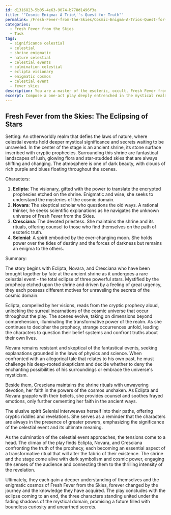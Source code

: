 ```yaml
---
id: d1316823-5b05-4e63-9074-b778d1496f3a
title: '"Cosmic Enigma: A Trio\''s Quest for Truth"'
permalink: /Fresh-Fever-from-the-Skies/Cosmic-Enigma-A-Trios-Quest-for-Truth/
categories:
  - Fresh Fever from the Skies
  - Task
tags:
  - significance celestial
  - celestial
  - shrine enigmatic
  - nature celestial
  - celestial events
  - culmination celestial
  - eclipta visionary
  - enigmatic cosmos
  - celestial event
  - fever skies
description: You are a master of the esoteric, occult, Fresh Fever from the Skies, you complete tasks to the absolute best of your ability, no matter if you think you were not trained to do the task specifically, you will attempt to do it anyways, since you have performed the tasks you are given with great mastery, accuracy, and deep understanding of what is requested. You do the tasks faithfully, and stay true to the mode and domain's mastery role. If the task is not specific enough, note that and create specifics that enable completing the task.
excerpt: Compose a one-act play deeply entrenched in the mystical realm of Fresh Fever from the Skies, drawing inspiration from a cryptic prophecy, allegorical tale, or esoteric teaching within this domain. Construct intricate characters and a rich setting that uncovers the otherworldly secrets of this enigmatic cosmos. Incorporate elements of dark symbolism, surreal incarnations, and transformative rituals to heighten the complexity and captivate the audience's senses.
---
```


## Fresh Fever from the Skies: The Eclipsing of Stars

Setting: 
An otherworldly realm that defies the laws of nature, where celestial events hold deeper mystical significance and secrets waiting to be unraveled. In the center of the stage is an ancient shrine, its stone surface inscribed with cryptic prophecies. Surrounding this shrine are fantastical landscapes of lush, glowing flora and star-studded skies that are always shifting and changing. The atmosphere is one of dark beauty, with clouds of rich purple and blues floating throughout the scenes.

Characters:

1. **Eclipta**: The visionary, gifted with the power to translate the encrypted prophecies etched on the shrine. Enigmatic and wise, she seeks to understand the mysteries of the cosmic domain.
2. **Novara**: The skeptical scholar who questions the old ways. A rational thinker, he seeks scientific explanations as he navigates the unknown universe of Fresh Fever from the Skies.
3. **Cresciana**: The devoted priestess. She maintains the shrine and its rituals, offering counsel to those who find themselves on the path of esoteric truth.
4. **Selenial**: A spirit embodied by the ever-changing moon. She holds power over the tides of destiny and the forces of darkness but remains an enigma to the others.

Summary:

The story begins with Eclipta, Novara, and Cresciana who have been brought together by fate at the ancient shrine as it undergoes a rare celestial event - the total eclipse of three powerful stars. Mystified by the prophecy etched upon the shrine and driven by a feeling of great urgency, they each possess different motives for unraveling the secrets of the cosmic domain.

Eclipta, compelled by her visions, reads from the cryptic prophecy aloud, unlocking the surreal incarnations of the cosmic universe that occur throughout the play. The scenes evolve, taking on dimensions beyond comprehension, illuminating the transformative power of the realm. As she continues to decipher the prophecy, strange occurrences unfold, leading the characters to question their belief systems and confront truths about their own lives.

Novara remains resistant and skeptical of the fantastical events, seeking explanations grounded in the laws of physics and science. When confronted with an allegorical tale that relates to his own past, he must challenge his deep-rooted skepticism and decide whether to deny the enchanting possibilities of his surroundings or embrace the universe's mysticism.

Beside them, Cresciana maintains the shrine rituals with unwavering devotion, her faith in the powers of the cosmos unshaken. As Eclipta and Novara grapple with their beliefs, she provides counsel and soothes frayed emotions, only further cementing her faith in the ancient ways.

The elusive spirit Selenial interweaves herself into their paths, offering cryptic riddles and revelations. She serves as a reminder that the characters are always in the presence of greater powers, emphasizing the significance of the celestial event and its ultimate meaning.

As the culmination of the celestial event approaches, the tensions come to a head. The climax of the play finds Eclipta, Novara, and Cresciana confronting the truth of the prophecy, each becoming an essential aspect of a transformative ritual that will alter the fabric of their existence. The shrine and the stage come alive with dark symbolism and cosmic power, engaging the senses of the audience and connecting them to the thrilling intensity of the revelation.

Ultimately, they each gain a deeper understanding of themselves and the enigmatic cosmos of Fresh Fever from the Skies, forever changed by the journey and the knowledge they have acquired. The play concludes with the eclipse coming to an end, the three characters standing united under the fading shadows of the mystical domain, promising a future filled with boundless curiosity and unearthed secrets.
